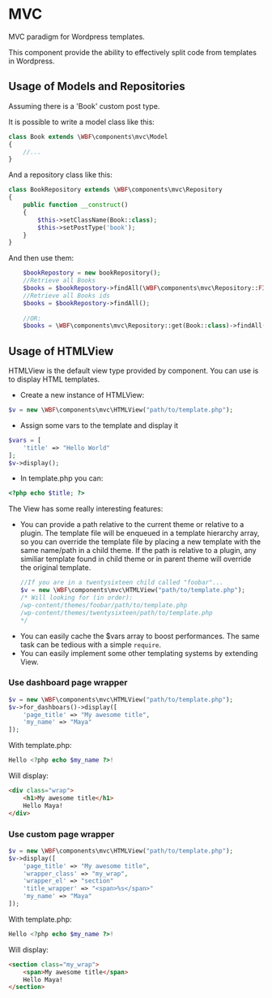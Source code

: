 # MVC
MVC paradigm for Wordpress templates.

This component provide the ability to effectively split code from templates in Wordpress.

## Usage of Models and Repositories

Assuming there is a 'Book' custom post type.

It is possible to write a model class like this:

```php
class Book extends \WBF\components\mvc\Model
{
    //...
}
```

And a repository class like this:

```php
class BookRepository extends \WBF\components\mvc\Repository
{
	public function __construct()
	{
		$this->setClassName(Book::class);
		$this->setPostType('book');
	}
}
```

And then use them:

```php
	$bookRepostory = new bookRepository();
	//Retrieve all Books
	$books = $bookRepostory->findAll(\WBF\components\mvc\Repository::FIND_ALL_OBJECT);
	//Retrieve all Books ids
	$books = $bookRepostory->findAll();
	
	//OR:
	$books = \WBF\components\mvc\Repository::get(Book::class)->findAll();
```

## Usage of HTMLView
HTMLView is the default view type provided by component. You can use is to display HTML templates.

- Create a new instance of HTMLView:
```php
$v = new \WBF\components\mvc\HTMLView("path/to/template.php");
```
- Assign some vars to the template and display it
```php
$vars = [
    'title' => "Hello World"
];
$v->display();
```
- In template.php you can:
```php
<?php echo $title; ?>
```

The View has some really interesting features:  

- You can provide a path relative to the current theme or relative to a plugin. The template file will be enqueued in a template hierarchy array, so you can override the template file by placing a new template with the same name/path in a child theme. If the path is relative to a plugin, any similiar template found in child theme or in parent theme will override the original template.
    ```php
    //If you are in a twentysixteen child called "foobar"...
    $v = new \WBF\components\mvc\HTMLView("path/to/template.php");
    /* Will looking for (in order):
    /wp-content/themes/foobar/path/to/template.php
    /wp-content/themes/twentysixteen/path/to/template.php
    */
    ```
- You can easily cache the $vars array to boost performances. The same task can be tedious with a simple `require`.
- You can easily implement some other templating systems by extending View.

### Use dashboard page wrapper
```php
$v = new \WBF\components\mvc\HTMLView("path/to/template.php");
$v->for_dashboars()->display([
    'page_title' => "My awesome title",
    'my_name' => "Maya"
]);
```
With template.php:
```php
Hello <?php echo $my_name ?>!
```
Will display:
```html
<div class="wrap">
    <h1>My awesome title</h1>
    Hello Maya!
</div>
```

### Use custom page wrapper
```php
$v = new \WBF\components\mvc\HTMLView("path/to/template.php");
$v->display([
    'page_title' => "My awesome title",
    'wrapper_class' => "my_wrap",
    'wrapper_el' => "section"
    'title_wrapper' => "<span>%s</span>"
    'my_name' => "Maya"
]);
```
With template.php:
```php
Hello <?php echo $my_name ?>!
```
Will display:
```html
<section class="my_wrap">
    <span>My awesome title</span>
    Hello Maya!
</section>
```